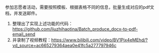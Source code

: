 参加志愿者活动，需要按照模板、根据表格不同的信息，批量生成对应的pdf文档，并发送邮件。  
1. 整理出了实现上述功能的代码：https://github.com/liuzhihaotina/Batch_produce_docx-to-pdf-email_send  
2. 并录制了视频教程：https://www.bilibili.com/video/BV1Pjx4eMEhd/?vd_source=ac665279364aea0e41fc5a277797946c  

